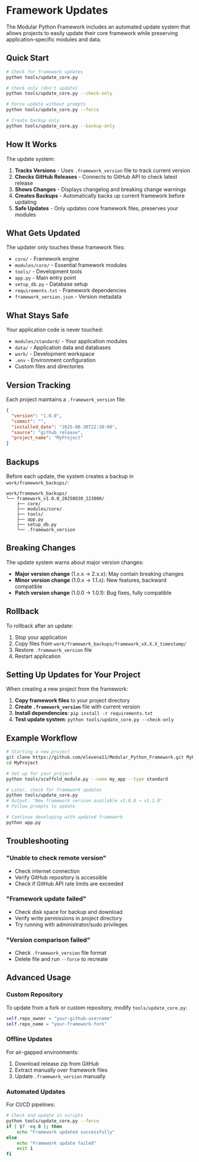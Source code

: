 # Framework Updates

The Modular Python Framework includes an automated update system that allows projects to easily update their core framework while preserving application-specific modules and data.

## Quick Start

```bash
# Check for framework updates
python tools/update_core.py

# Check only (don't update)
python tools/update_core.py --check-only

# Force update without prompts
python tools/update_core.py --force

# Create backup only
python tools/update_core.py --backup-only
```

## How It Works

The update system:

1. **Tracks Versions** - Uses `.framework_version` file to track current version
2. **Checks GitHub Releases** - Connects to GitHub API to check latest release
3. **Shows Changes** - Displays changelog and breaking change warnings
4. **Creates Backups** - Automatically backs up current framework before updating
5. **Safe Updates** - Only updates core framework files, preserves your modules

## What Gets Updated

The updater only touches these framework files:
- `core/` - Framework engine
- `modules/core/` - Essential framework modules
- `tools/` - Development tools
- `app.py` - Main entry point
- `setup_db.py` - Database setup
- `requirements.txt` - Framework dependencies
- `framework_version.json` - Version metadata

## What Stays Safe

Your application code is never touched:
- `modules/standard/` - Your application modules
- `data/` - Application data and databases
- `work/` - Development workspace
- `.env` - Environment configuration
- Custom files and directories

## Version Tracking

Each project maintains a `.framework_version` file:

```json
{
  "version": "1.0.0",
  "commit": "",
  "installed_date": "2025-08-30T22:30:00",
  "source": "github_release",
  "project_name": "MyProject"
}
```

## Backups

Before each update, the system creates a backup in `work/framework_backups/`:

```
work/framework_backups/
└── framework_v1.0.0_20250830_223000/
    ├── core/
    ├── modules/core/
    ├── tools/
    ├── app.py
    ├── setup_db.py
    └── .framework_version
```

## Breaking Changes

The update system warns about major version changes:

- **Major version change** (1.x.x → 2.x.x): May contain breaking changes
- **Minor version change** (1.0.x → 1.1.x): New features, backward compatible  
- **Patch version change** (1.0.0 → 1.0.1): Bug fixes, fully compatible

## Rollback

To rollback after an update:

1. Stop your application
2. Copy files from `work/framework_backups/framework_vX.X.X_timestamp/`
3. Restore `.framework_version` file
4. Restart application

## Setting Up Updates for Your Project

When creating a new project from the framework:

1. **Copy framework files** to your project directory
2. **Create `.framework_version`** file with current version
3. **Install dependencies**: `pip install -r requirements.txt`
4. **Test update system**: `python tools/update_core.py --check-only`

## Example Workflow

```bash
# Starting a new project
git clone https://github.com/elevena11/Modular_Python_Framework.git MyProject
cd MyProject

# Set up for your project
python tools/scaffold_module.py --name my_app --type standard

# Later, check for framework updates
python tools/update_core.py
# Output: "New framework version available v1.0.0 → v1.1.0"
# Follow prompts to update

# Continue developing with updated framework
python app.py
```

## Troubleshooting

### "Unable to check remote version"
- Check internet connection
- Verify GitHub repository is accessible
- Check if GitHub API rate limits are exceeded

### "Framework update failed"
- Check disk space for backup and download
- Verify write permissions in project directory
- Try running with administrator/sudo privileges

### "Version comparison failed"
- Check `.framework_version` file format
- Delete file and run `--force` to recreate

## Advanced Usage

### Custom Repository
To update from a fork or custom repository, modify `tools/update_core.py`:

```python
self.repo_owner = "your-github-username"
self.repo_name = "your-framework-fork"
```

### Offline Updates
For air-gapped environments:
1. Download release zip from GitHub
2. Extract manually over framework files
3. Update `.framework_version` manually

### Automated Updates
For CI/CD pipelines:

```bash
# Check and update in scripts
python tools/update_core.py --force
if [ $? -eq 0 ]; then
    echo "Framework updated successfully"
else
    echo "Framework update failed"
    exit 1
fi
```